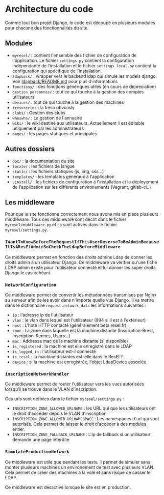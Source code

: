 Architecture du code
====================

Comme tout bon projet Django, le code est découpé en plusieurs modules pour
chacune des fonctionnalités du site. 


## Modules
 - `myresel/` : contient l'ensemble des fichier de configuration de 
 l'application. Le fichier `settings.py` contient la configuration indépendante
  de l'installation et le fichier `settings_local.py` contient la configuration
   qui spécifique de l'installation.
 - `ldapback/` : wrapper vers le backend ldap qui simule les models django. 
 Voir [ldapback/README.md](ldapback/README.md) pour plus d'informations
 - `fonctions/` : des fonctions génériques utiles (en cours de depreciation)
 - `gestion_personnes/` : tout ce qui touche à la gestion des comptes 
 utilisateurs
 - `devices/` :  tout ce qui touche à la gestion des machines
 - `tresorerie/` : la tréso obvously
 - `clubs/` : Gestion des clubs
 - `whoswho/` : La gestion de l'annuaire
 - `wiki/` :  le wiki destiné aux utilisateurs. Actuellement il est éditable 
 uniquement par les administrateurs
 - `pages/` : les pages statiques et principales
 
## Autres dossiers
 - `doc/` : la documentation du site
 - `locale/` : les fichiers de langue
 - `static/` : les fichiers statiques (js, img, css...)
 - `templates/` : les templates généraux à l'application 
 - `.install/` : les fichiers de configuration à l'installation et le 
 déployement de l'application sur les différents environements (Vagrant, 
 gitlab-ci..)

## Les middleware

Pour que le site fonctionne correctement nous avons mis en place plusieurs 
middleware. Tous ces middleware sont décrit dans le fichier `myresel/middleware.py`
et ils sont activés dans le fichier `myresel/settings.py`.

### `IWantToKnowBeforeTheRequestIfThisUserDeserveToBeAdminBecauseItIsAResElAdminSoCheckTheLdapBeforeMiddleware`

Ce middleware permet en fonction des droits admins Ldap de donner les droits
admin à un utilisateur Django. Ce middleware va vérifier qu'une fiche LDAP
admin existe pour l'utilisateur connecté et lui donner les super droits Django
le cas échéant.

### `NetworkConfiguration`

Ce middleware permet de convertir les métadonnées transmises par Nginx au 
serveur afin de les avoir dans n'importe quelle vue Django. Il va mettre
dans le dictionnaire `request.network_data` les informations suivantes :

- `ip` : l'adresse ip de l'utilisateur
- `vlan` : le vlan dans lequel est l'utilisateur (994 si il est à l'extérieur)
- `host` : L'hote HTTP contacté (généralement beta.resel.fr)
- `zone` : La zone dans laquelle est la machine distante (Inscription-Brest,
 Inscription-Rennes, Users...)
- `mac` : Addresse mac de la machine distante (si disponible)
- `is_registered` : la machine est elle enregistré dans le LDAP
- `is_logged_in` : l'utilisateur est-il connecté
- `is_resel` : la machine distantes est-elle dans le ResEl ?
- `device` : si la machine est enregistrée, l'objet LdapDevice associée

### `inscriptionNetworkHandler`

Ce middleware permet de router l'utilisateur vers les vues autorisées lorsqu'il
se trouve dans le VLAN d'inscription.

Ces urls sont définies dans le fichier `myresel/settings.py` :

- `INSCRIPTION_ZONE_ALLOWED_URLNAME` : les URL qui que les utilisateurs ont le
 droit d'accéder depuis le VLAN d'inscription
- `INSCRIPTION_ZONE_ALLOWED_URLNAMESPACE` : Les namespaces d'url qui sont
 autorisés. Cela permet de laisser le droit d'accéder à des modules entier.
- `INSCRIPTION_ZONE_FALLBACK_URLNAME` : L'ip de fallback si un utilisateur 
 demande une page interdite
 
### `SimulateProductionNetwork`

Ce middleware est utile que pendant les tests. Il permet de simuler sans
monter plusieurs machines un environement de test avec plusieurs VLAN.
Cela permet de créer des machines à la volé et sans risque de casser le LDAP.

Ce middleware est désactivé lorsque le site est en production.